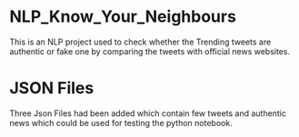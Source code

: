 # NLP_Know_Your_Neighbours
This is an NLP project used to check whether the Trending tweets are authentic or fake one by comparing the tweets with official news websites.

# JSON Files
Three Json Files had been added which contain few tweets and authentic news which could be used for testing the python notebook.
